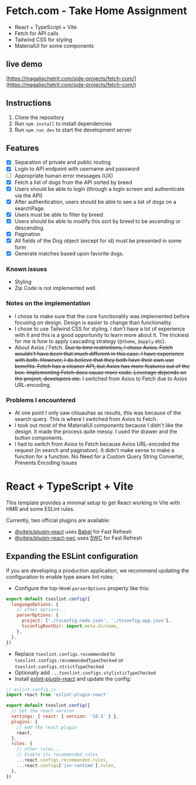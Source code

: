 # Fetch.com - Take Home Assignment
- React + TypeScript + Vite
- Fetch for API calls
- Tailwind CSS for styling
- MaterialUI for some components

## live demo
[https://magaliechetrit.com/side-projects/fetch-com/](https://magaliechetrit.com/side-projects/fetch-com/)

## Instructions
1. Clone the repository
2. Run `npm install` to install dependencies
3. Run `npm run dev` to start the development server

## Features
- [x] Separation of private and public routing
- [x] Login to API endpoint with username and password
- [ ] Appropriate human error messages (UX)
- [x] Fetch a list of dogs from the API sorted by breed
- [x] Users should be able to login (through a login screen and authenticate via the API)
- [x] After authentication, users should be able to see a list of dogs on a searchPage.
- [x] Users must be able to filter by breed
- [x] Users should be able to modify this sort by breed to be ascending or descending.
- [x] Pagination
- [x] All fields of the Dog object (except for id) must be presented in some form
- [x] Generate matches based upon favorite dogs.

### Known issues
- Styling
- Zip Code is not implemented well.

### Notes on the implementation
- I chose to make sure that the core functionality was implemented before focusing on design. Design is easier to change than functionality.
- I chose to use Tailwind CSS for styling. I don't have a lot of experience with it and this is a good opportunity to learn more about it. The trickiest for me is how to apply cascading strategy (`@theme`, `@apply` etc).
- About Axios / Fetch. ~~Due to time restrictions, I chose Axios. Fetch wouldn't have been that much different in this case. I have experience with both. However, I do believe that they both have their own use benefits. Fetch has a cleaner API, but Axios has more features out of the box. Implementing Fetch does cause more code. Leverage depends on the project, developers etc.~~ I switched from Axios to Fetch due to Axios URL-encoding.

### Problems I encountered
- At one point I only saw chiuauhas as results, this was because of the search query. This is where I switched from Axios to Fetch.
- I took out most of the MaterialUI components because I didn't like the design. It made the process quite messy. I used the drawer and the button components.
- I had to switch from Axios to Fetch because Axios URL-encoded the request (in search and pagination). It didn't make sense to make a function for a function. No Need for a Custom Query String Converter, Prevents Encoding Issues


# React + TypeScript + Vite

This template provides a minimal setup to get React working in Vite with HMR and some ESLint rules.

Currently, two official plugins are available:

- [@vitejs/plugin-react](https://github.com/vitejs/vite-plugin-react/blob/main/packages/plugin-react/README.md) uses [Babel](https://babeljs.io/) for Fast Refresh
- [@vitejs/plugin-react-swc](https://github.com/vitejs/vite-plugin-react-swc) uses [SWC](https://swc.rs/) for Fast Refresh

## Expanding the ESLint configuration

If you are developing a production application, we recommend updating the configuration to enable type aware lint rules:

- Configure the top-level `parserOptions` property like this:

```js
export default tseslint.config({
  languageOptions: {
    // other options...
    parserOptions: {
      project: ['./tsconfig.node.json', './tsconfig.app.json'],
      tsconfigRootDir: import.meta.dirname,
    },
  },
})
```

- Replace `tseslint.configs.recommended` to `tseslint.configs.recommendedTypeChecked` or `tseslint.configs.strictTypeChecked`
- Optionally add `...tseslint.configs.stylisticTypeChecked`
- Install [eslint-plugin-react](https://github.com/jsx-eslint/eslint-plugin-react) and update the config:

```js
// eslint.config.js
import react from 'eslint-plugin-react'

export default tseslint.config({
  // Set the react version
  settings: { react: { version: '18.3' } },
  plugins: {
    // Add the react plugin
    react,
  },
  rules: {
    // other rules...
    // Enable its recommended rules
    ...react.configs.recommended.rules,
    ...react.configs['jsx-runtime'].rules,
  },
})
```
